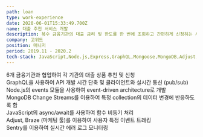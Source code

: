 ```yaml
---
path: loan
type: work-experience
date: 2020-06-01T15:33:49.700Z
name: 대출 추천 서비스 개발
description: 복수 금융기관의 대출 금리 및 한도를 한 번에 조회하고 간편하게 신청하는 서비스
company: 고위드
position: 매니저
period: 2019.11 - 2020.2
tech-stack: JavaScript,Node.js,Express,GraphQL,Mongoose,MongoDB,Adjust,Braze,Sentry
---
```


6개 금융기관과 협업하여 각 기관의 대출 상품 추천 및 신청<br/>
GraphQL을 사용하여 API 개발 시간 단축 및 클라이언트와 실시간 통신 (pub/sub)<br/>
Node.js의 events 모듈을 사용하여 event-driven architecture로 개발<br/>
MongoDB Change Streams를 이용하여 특정 collection의 데이터 변경에 반응하도록 함<br/>
JavaScript의 async/await를 사용하여 함수 비동기 처리<br/>
Adjust, Braze (마케팅 툴)를 이용하여 사용자 특정 이벤트 트래킹<br/>
Sentry를 이용하여 실시간 에러 로그 모니터링
